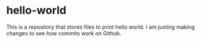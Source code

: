 # hello-world
This is a repository that stores files to print hello world.
I am justing making changes to see how commits work on Github.
